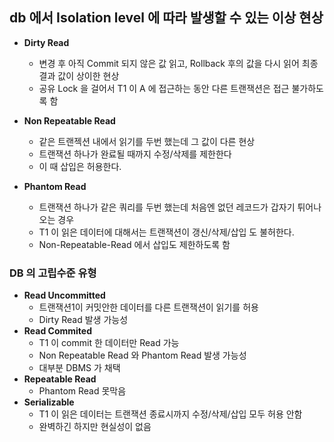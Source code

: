 ## db 에서 Isolation level 에 따라 발생할 수 있는 이상 현상

- **Dirty Read**
    - 변경 후 아직 Commit 되지 않은 값 읽고, Rollback 후의 값을 다시 읽어 최종 결과 값이 상이한 현상
    - 공유 Lock 을 걸어서 T1 이 A 에 접근하는 동안 다른 트랜잭션은 접근 불가하도록 함

- **Non Repeatable Read**
    - 같은 트랜젝션 내에서 읽기를 두번 했는데 그 값이 다른 현상
    - 트랜잭션 하나가 완료될 때까지 수정/삭제를 제한한다
    - 이 때 삽입은 허용한다.
- **Phantom Read**
    - 트랜잭션 하나가 같은 쿼리를 두번 했는데 처음엔 없던 레코드가 갑자기 튀어나오는 경우
    - T1 이 읽은 데이터에 대해서는 트랜잭션이 갱신/삭제/삽입 도 불허한다.
    - Non-Repeatable-Read 에서 삽입도 제한하도록 함


### DB 의 고립수준 유형

- **Read Uncommitted**
    - 트랜잭션1이 커밋안한 데이터를 다른 트랜잭션이 읽기를 허용
    - Dirty Read 발생 가능성
- **Read Commited**
    - T1 이 commit 한 데이터만 Read 가능
    - Non Repeatable Read 와 Phantom Read 발생 가능성
    - 대부분 DBMS 가 채택
- **Repeatable Read**
    - Phantom Read 못막음
- **Serializable**
    - T1 이 읽은 데이터는 트랜잭션 종료시까지 수정/삭제/삽입 모두 허용 안함
    - 완벽하긴 하지만 현실성이 없음
